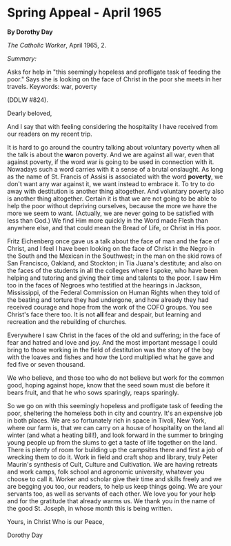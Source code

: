 Spring Appeal - April 1965
==========================

**By Dorothy Day**

*The Catholic Worker*, April 1965, 2.

*Summary:*

Asks for help in "this seemingly hopeless and profligate task of feeding
the poor." Says she is looking on the face of Christ in the poor she
meets in her travels. Keywords: war, poverty

(DDLW \#824).

Dearly beloved,

And I say that with feeling considering the hospitality I have received
from our readers on my recent trip.

It is hard to go around the country talking about voluntary poverty when
all the talk is about the **war**on poverty. And we are against all war,
even that against poverty, if the word war is going to be used in
connection with it. Nowadays such a word carries with it a sense of a
brutal onslaught. As long as the name of St. Francis of Assisi is
associated with the word **poverty**, we don't want any war against it,
we want instead to embrace it. To try to do away with destitution is
another thing altogether. And voluntary poverty also is another thing
altogether. Certain it is that we are not going to be able to help the
poor without depriving ourselves, because the more we have the more we
seem to want. (Actually, we are never going to be satisfied with less
than God.) We find Him more quickly in the Word made Flesh than anywhere
else, and that could mean the Bread of Life, or Christ in His poor.

Fritz Eichenberg once gave us a talk about the face of man and the face
of Christ, and I feel I have been looking on the face of Christ in the
Negro in the South and the Mexican in the Southwest; in the man on the
skid rows of San Francisco, Oakland, and Stockton; in Tia Juana's
destitute; and also on the faces of the students in all the colleges
where I spoke, who have been helping and tutoring and giving their time
and talents to the poor. I saw Him too in the faces of Negroes who
testified at the hearings in Jackson, Mississippi, of the Federal
Commission on Human Rights when they told of the beating and torture
they had undergone, and how already they had received courage and hope
from the work of the COFO groups. You see Christ's face there too. It is
not **all** fear and despair, but learning and recreation and the
rebuilding of churches.

Everywhere I saw Christ in the faces of the old and suffering; in the
face of fear and hatred and love and joy. And the most important message
I could bring to those working in the field of destitution was the story
of the boy with the loaves and fishes and how the Lord multiplied what
he gave and fed five or seven thousand.

We who believe, and those too who do not believe but work for the common
good, hoping against hope, know that the seed sown must die before it
bears fruit, and that he who sows sparingly, reaps sparingly.

So we go on with this seemingly hopeless and profligate task of feeding
the poor, sheltering the homeless both in city and country. It's an
expensive job in both places. We are so fortunately rich in space in
Tivoli, New York, where our farm is, that we can carry on a house of
hospitality on the land all winter (and what a heating bill!), and look
forward in the summer to bringing young people up from the slums to get
a taste of life together on the land. There is plenty of room for
building up the campsites there and first a job of wrecking them to do
it. Work in field and craft shop and library, truly Peter Maurin's
synthesis of Cult, Culture and Cultivation. We are having retreats and
work camps, folk school and agronomic university, whatever you choose to
call it. Worker and scholar give their time and skills freely and we are
begging you too, our readers, to help us keep things going. We are your
servants too, as well as servants of each other. We love you for your
help and for the gratitude that already warms us. We thank you in the
name of the good St. Joseph, in whose month this is being written.

Yours, in Christ Who is our Peace,

Dorothy Day
